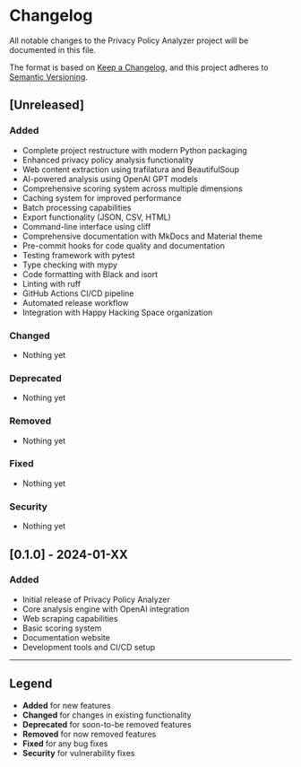 # Changelog

All notable changes to the Privacy Policy Analyzer project will be documented in this file.

The format is based on [Keep a Changelog](https://keepachangelog.com/en/1.0.0/),
and this project adheres to [Semantic Versioning](https://semver.org/spec/v2.0.0.html).

## [Unreleased]

### Added
- Complete project restructure with modern Python packaging
- Enhanced privacy policy analysis functionality
- Web content extraction using trafilatura and BeautifulSoup
- AI-powered analysis using OpenAI GPT models
- Comprehensive scoring system across multiple dimensions
- Caching system for improved performance
- Batch processing capabilities
- Export functionality (JSON, CSV, HTML)
- Command-line interface using cliff
- Comprehensive documentation with MkDocs and Material theme
- Pre-commit hooks for code quality and documentation
- Testing framework with pytest
- Type checking with mypy
- Code formatting with Black and isort
- Linting with ruff
- GitHub Actions CI/CD pipeline
- Automated release workflow
- Integration with Happy Hacking Space organization

### Changed
- Nothing yet

### Deprecated
- Nothing yet

### Removed
- Nothing yet

### Fixed
- Nothing yet

### Security
- Nothing yet

## [0.1.0] - 2024-01-XX

### Added
- Initial release of Privacy Policy Analyzer
- Core analysis engine with OpenAI integration
- Web scraping capabilities
- Basic scoring system
- Documentation website
- Development tools and CI/CD setup

---

## Legend

- **Added** for new features
- **Changed** for changes in existing functionality
- **Deprecated** for soon-to-be removed features
- **Removed** for now removed features
- **Fixed** for any bug fixes
- **Security** for vulnerability fixes
